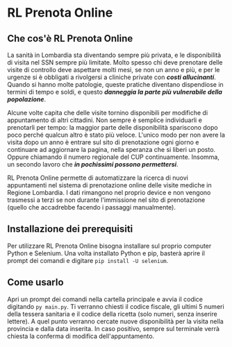 # RL Prenota Online
## Che cos'è RL Prenota Online
La sanità in Lombardia sta diventando sempre più privata, e le disponibilità di visita nel SSN sempre più limitate. 
Molto spesso chi deve prenotare delle visite di controllo deve aspettare molti mesi, se non un anno e più, e per le urgenze si è obbligati a rivolgersi a cliniche private con ***costi allucinanti***. 
Quando si hanno molte patologie, queste pratiche diventano dispendiose in termini di tempo e soldi, e questo ***danneggia la parte più vulnerabile della popolazione***.

Alcune volte capita che delle visite tornino disponibili per modifiche di appuntamento di altri cittadini. Non sempre è semplice individuarli e prenotarli per tempo: la maggior parte delle disponibilità spariscono dopo poco perché qualcun altro è stato più veloce. 
L'unico modo per non avere la visita dopo un anno è entrare sul sito di prenotazione ogni giorno e continuare ad aggiornare la pagina, nella speranza che si liberi un posto. Oppure chiamando il numero regionale del CUP continuamente. Insomma, un secondo lavoro che ***in pochissimi possono permettersi***.

RL Prenota Online permette di automatizzare la ricerca di nuovi appuntamenti nel sistema di prenotazione online delle visite mediche in Regione Lombardia. 
I dati rimangono nel proprio device e non vengono trasmessi a terzi se non durante l'immissione nel sito di prenotazione (quello che accadrebbe facendo i passaggi manualmente).


## Installazione dei prerequisiti
Per utilizzare RL Prenota Online bisogna installare sul proprio computer Python e Selenium.
Una volta installato Python e pip, basterà aprire il prompt dei comandi e digitare `pip install -U selenium`.


## Come usarlo
Apri un prompt dei comandi nella cartella principale e avvia il codice digitando `py main.py`. 
Ti verranno chiesti il codice fiscale, gli ultimi 5 numeri della tessera sanitaria e il codice della ricetta (solo numeri, senza inserire lettere). 
A quel punto verranno cercate nuove disponibilità per la visita nella provincia e dalla data inserita. In caso positivo, sempre sul terminale verrà chiesta la conferma di modifica dell'appuntamento.
